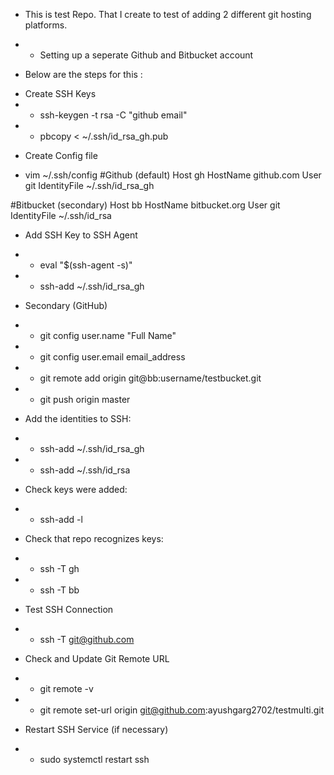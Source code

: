 - This is test Repo. That I create to test of adding 2 different git hosting platforms.

- - Setting up a seperate Github and Bitbucket account

- Below are the steps for this : 

* Create SSH Keys
* * ssh-keygen -t rsa -C "github email"
* * pbcopy < ~/.ssh/id_rsa_gh.pub

- Create Config file
* vim ~/.ssh/config
#Github (default)
  Host gh
  HostName github.com
  User git
  IdentityFile ~/.ssh/id_rsa_gh

#Bitbucket (secondary)
  Host bb
  HostName bitbucket.org
  User git
  IdentityFile ~/.ssh/id_rsa


- Add SSH Key to SSH Agent
* * eval "$(ssh-agent -s)"
* * ssh-add ~/.ssh/id_rsa_gh

- Secondary (GitHub)
* * git config user.name "Full Name"
* * git config user.email email_address
* * git remote add origin git@bb:username/testbucket.git
* * git push origin master


- Add the identities to SSH:
* * ssh-add ~/.ssh/id_rsa_gh
* * ssh-add ~/.ssh/id_rsa

- Check keys were added:
* * ssh-add -l

- Check that repo recognizes keys:
* * ssh -T gh
* * ssh -T bb


- Test SSH Connection
* * ssh -T git@github.com

- Check and Update Git Remote URL
* * git remote -v
* * git remote set-url origin git@github.com:ayushgarg2702/testmulti.git

- Restart SSH Service (if necessary)
* * sudo systemctl restart ssh